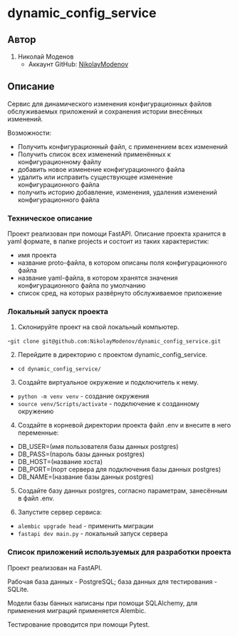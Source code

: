 # dynamic_config_service

## Автор

1. Николай Моденов  
   - Аккаунт GitHub: [NikolayModenov](https://github.com/NikolayModenov)

## Описание

Сервис для динамического изменения конфигурационных файлов обслуживаемых приложений и сохранения истории внесённых изменений.

Возможности:
- Получить конфигурационный файл, с применением всех изменений
- Получить список всех изменений применённых к конфигурационному файлу
- добавить новое изменение конфигурационного файла
- удалить или исправить существующее изменение конфигурационного файла
- получить историю добавление, изменения, удаления изменений конфигурационного файла

### Техническое описание

Проект реализован при помощи FastAPI. Описание проекта хранится в yaml формате, в папке projects и состоит из таких характеристик:
- имя проекта
- название proto-файла, в котором описаны поля конфигурационного файла
- название yaml-файла, в котором хранятся значения конфигурационного файла по умолчанию
- список сред, на которых развёрнуто обслуживаемое приложение

### Локальный запуск проекта

1. Склонируйте проект на свой локальный компьютер. 

-```git clone git@github.com:NikolayModenov/dynamic_config_service.git```

2. Перейдите в директорию с проектом dynamic_config_service.

- ```cd dynamic_config_service/```

3. Создайте виртуальное окружение и подключитель к нему.

- ```python -m venv venv``` - создание окружения
- ```source venv/Scripts/activate``` - подключение к созданному окружению

4. Создайте в корневой директории проекта файл .env и внесите в него переменные:

- DB_USER=(имя пользователя базы данных postgres)
- DB_PASS=(пароль базы данных postgres)
- DB_HOST=(название хоста)
- DB_PORT=(порт сервера для подключения базы данных postgres)
- DB_NAME=(название базы данных postgres)

5. Создайте базу данных postgres, согласно параметрам, занесённым в файл .env.

6. Запустите сервер сервиса:

- ```alembic upgrade head``` - применить миграции
- ```fastapi dev main.py``` - локальный запуск сервера

### Список приложений используемых для разработки проекта

Проект реализован на FastAPI.

Рабочая база данных - PostgreSQL; база данных для тестирования - SQLite.

Модели базы банных написаны при помощи SQLAlchemy, для применения миграций применяется Alembic.

Тестирование проводится при помощи Pytest.